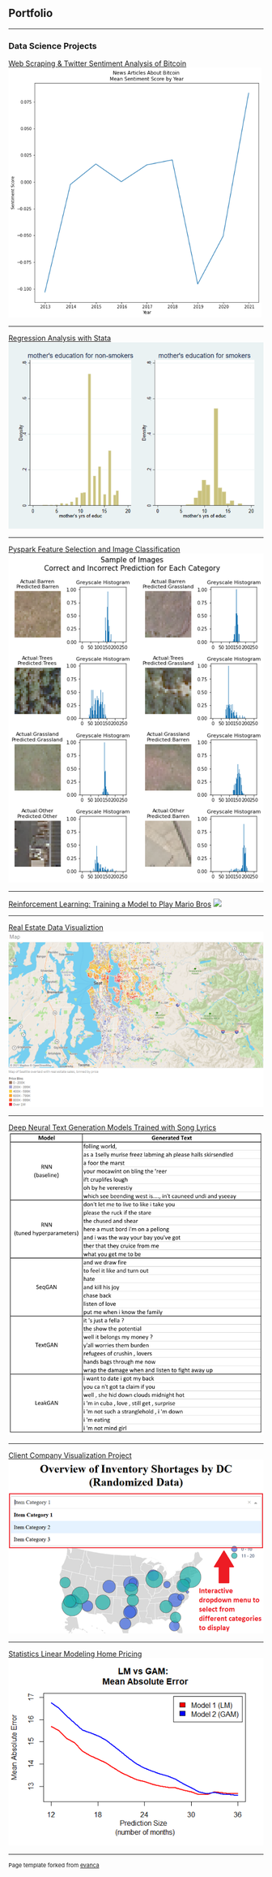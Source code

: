 ## Portfolio

---

### Data Science Projects

[Web Scraping & Twitter Sentiment Analysis of Bitcoin](/sample_page)
<img src="images/1_bitcoin_webscraping_sentiment_analysis_project.png?raw=true" width="500"/> 

---

[Regression Analysis with Stata](/pdf/sample_presentation.pdf)
<img src="images/2_stata_regression_analysis.png?raw=true"/>

---

[Pyspark Feature Selection and Image Classification](http://example.com/)
<img src="images/3_pyspark_classification_project.png?thumb=true"/>

---
[Reinforcement Learning: Training a Model to Play Mario Bros](http://example.com/)
<img src="images/4_reinforcement_learning_project.gif?raw=true"/>

---
[Real Estate Data Visualiztion](http://example.com/)
<img src="images/5_data_visualiztion_project.png?raw=true"/>

---
[Deep Neural Text Generation Models Trained with Song Lyrics](http://example.com/)
<img src="images/6_deep_text_generation_project.png?raw=true"/>

---
[Client Company Visualization Project](http://example.com/)
<img src="images/7_capstone_visualization_project.png?raw=true"/>

---
[Statistics Linear Modeling Home Pricing](http://example.com/)
<img src="images/8_statistics_linear_model_project.png?raw=true"/>

---
<p style="font-size:11px">Page template forked from <a href="https://github.com/evanca/quick-portfolio">evanca</a></p>
<!-- Remove above link if you don't want to attibute -->
